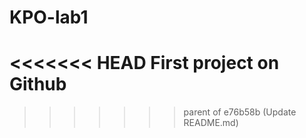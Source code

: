 # KPO-lab1
<<<<<<< HEAD
First project on Github
=======
>>>>>>> parent of e76b58b (Update README.md)
